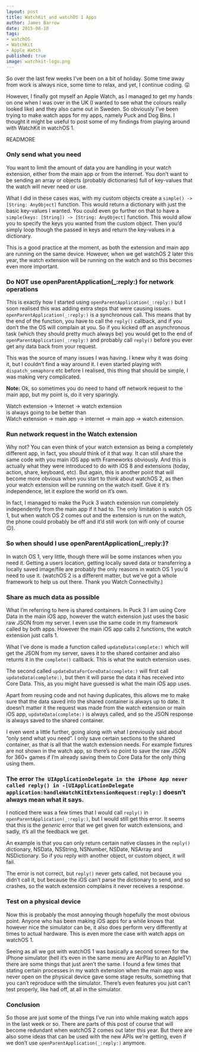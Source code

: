 ```yaml
---
layout: post
title: WatchKit and watchOS 1 Apps
author: James Barrow
date: 2015-08-10
tags:
- watchOS
- WatchKit
- Apple Watch
published: true
image: watchkit-logo.png
---
```


So over the last few weeks I’ve been on a bit of holiday. Some time away from work is always nice, some time to relax, and yet, I continue coding. 😛

However, I finally got myself an Apple Watch, as I managed to get my hands on one when I was over in the UK (I wanted to see what the colours really looked like) and they also came out in Sweden. So obviously I’ve been trying to make watch apps for my apps, namely Puck and Dog Bins. I thought it might be useful to post some of my findings from playing around with WatchKit in watchOS 1.

READMORE

### Only send what you need
You want to limit the amount of data you are handling in your watch extension, either from the main app or from the internet. You don’t want to be sending an array or objects (probably dictionaries) full of key-values that the watch will never need or use.

What I did in these cases was, with my custom objects create a `simple() -> [String: AnyObject]` function. This would return a dictionary with just the basic key-values I wanted. You could even go further on that to have a `simple(keys: [String]) -> [String: AnyObject]` function. This would allow you to specify the keys you wanted from the custom object. Then you’d simply loop though the passed in keys and return the key-values in a dictionary.

This is a good practice at the moment, as both the extension and main app are running on the same device. However, when we get watchOS 2 later this year, the watch extension will be running on the watch and so this becomes even more important.

### Do NOT use openParentApplication(_:reply:) for network operations
This is exactly how I started using `openParentApplication(_:reply:)` but I soon realised this was adding extra steps that were causing issues. `openParentApplication(_:reply:)` is a synchronous call. This means that by the end of the function, you have to call the `reply()` callback, and if you don’t the the OS will complain at you. So if you kicked off an asynchronous task (which they should pretty much always be) you would get to the end of `openParentApplication(_:reply:)` and probably call `reply()` before you ever get any data back from your request.

This was the source of many issues I was having. I knew why it was doing it, but I couldn’t find a way around it. I even started playing with `dispatch_semaphore` etc before I realised, this thing that should be simple, I was making very complicated.

**Note:** Ok, so sometimes you do need to hand off network request to the main app, but my point is, do it very sparingly. 

Watch extension -> Internet -> watch extension  
is always going to be better than  
Watch extension -> main app -> internet -> main app -> watch extension.

### Run network request in the Watch extension
Why not? You can even think of your watch extension as being a completely different app, in fact, you *should* think of it that way. It can still share the same code with you main iOS app with Frameworks obviously. And this is actually what they were introduced to do with iOS 8 and extensions (today, action, share, keyboard, etc). But again, this is another point that will become more obvious when you start to think about watchOS 2, as then your watch extension will be running on the watch itself. Give it it’s independence, let it explore the world on it’s own.

In fact, I managed to make the Puck 3 watch extension run completely independently from the main app if it had to. The only limitation is watch OS 1, but when watch OS 2 comes out and the extension is run on the watch, the phone could probably be off and it’d still work (on wifi only of course 😉).

### So when should I use openParentApplication(_:reply:)?
In watch OS 1, very little, though there will be some instances when you need it. Getting a users location, getting locally saved data or transferring a locally saved image/file are probably the only reasons in watch OS 1 you’d need to use it. (watchOS 2 is a different matter, but we’ve got a whole framework to help us out there. Thank you Watch Connectivity.)

### Share as much data as possible
What I’m referring to here is shared containers. In Puck 3 I am using Core Data in the main iOS app, however the watch extension just uses the basic raw JSON from my server. I even use the same code in my framework called by both apps. However the main iOS app calls 2 functions, the watch extension just calls 1.

What I’ve done is made a function called `updateData(complete:)` which will get the JSON from my server, saves it to the shared container and also returns it in the `complete()` callback. This is what the watch extension uses.

The second called `updateDataForCoreData(complete:)` will first call `updateData(complete:)`,  but then it will parse the data it has received into Core Data. This, as you might have guessed is what the main iOS app uses.

Apart from reusing code and not having duplicates, this allows me to make sure that the data saved into the shared container is always up to date. It doesn’t matter it the request was made from the watch extension or main iOS app, `updateData(complete:)` is always called, and so the JSON response is always saved to the shared container.

I even went a little further, going along with what I previously said about “only send what you need”. I only save certain sections to the shared container, as that is all that the watch extension needs. For example fixtures are not shown in the watch app, so there’s no point to save the raw JSON for 360+ games if I’m already saving them to Core Data for the only thing using them.

### The error `The UIApplicationDelegate in the iPhone App never called reply() in -[UIApplicationDelegate application:handleWatchKitExtensionRequest:reply:]` doesn’t always mean what it says.
I noticed there was a few times that I would call `reply()` in `openParentApplication(_:reply:)`, but I would still get this error. It seems that this is the *generic* error that we get given for watch extensions, and sadly, it’s all the feedback we get.

An example is that you can only return certain native classes in the `reply()` dictionary, NSData, NSString, NSNumber, NSDate, NSArray and NSDictionary. So if you reply with another object, or custom object, it will fail.

The error is not correct, but `reply()` never gets called, not because you didn’t call it, but because the iOS can’t parse the dictionary to send, and so crashes, so the watch extension complains it never receives a response.

### Test on a physical device
Now this is probably the most annoying though hopefully the most obvious point. Anyone who has been making iOS apps for a while knows that however nice the simulator can be, it also does perform very differently at times to actual hardware. This is even more the case with watch apps on watchOS 1.

Seeing as all we got with watchOS 1 was basically a second screen for the iPhone simulator (hell it’s even in the same menu are AirPlay to an AppleTV) there are some things that just aren’t the same. I found a few times that stating certain processes in my watch extension when the main app was never open on the physical device gave some stage results, something that you can’t reproduce with the simulator. There’s even features you just can’t test properly, like had off, at all in the simulator.

### Conclusion
So those are just some of the things I’ve run into while making watch apps in the last week or so. There are parts of this post of course that will become redundant when watchOS 2 comes out later this year. But there are also some ideas that can be used with the new APIs we’re getting, even if we don’t use `openParentApplication(_:reply:)` anymore.